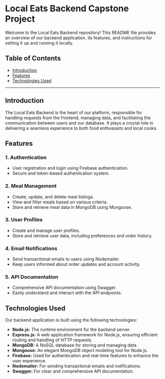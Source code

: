 # Local Eats Backend Capstone Project

Welcome to the Local Eats Backend repository! This README file provides an overview of our backend application, its features, and instructions for setting it up and running it locally.

## Table of Contents
- [Introduction](#introduction)
- [Features](#features)
- [Technologies Used](#technologies-used)

---

## Introduction

The Local Eats Backend is the heart of our platform, responsible for handling requests from the frontend, managing data, and facilitating the communication between users and our database. It plays a crucial role in delivering a seamless experience to both food enthusiasts and local cooks.

## Features

### 1. Authentication
- User registration and login using Firebase authentication.
- Secure and token-based authentication system.

### 2. Meal Management
- Create, update, and delete meal listings.
- View and filter meals based on various criteria.
- Store and retrieve meal data in MongoDB using Mongoose.

### 3. User Profiles
- Create and manage user profiles.
- Store and retrieve user data, including preferences and order history.

### 4. Email Notifications
- Send transactional emails to users using Nodemailer.
- Keep users informed about order updates and account activity.

### 5. API Documentation
- Comprehensive API documentation using Swagger.
- Easily understand and interact with the API endpoints.

## Technologies Used

Our backend application is built using the following technologies:

- **Node.js:** The runtime environment for the backend server.
- **Express.js:** A web application framework for Node.js, ensuring efficient routing and handling of HTTP requests.
- **MongoDB:** A NoSQL database for storing and managing data.
- **Mongoose:** An elegant MongoDB object modeling tool for Node.js.
- **Firebase:** Used for authentication and real-time features to enhance the user experience.
- **Nodemailer:** For sending transactional emails and notifications.
- **Swagger:** For clear and comprehensive API documentation.
